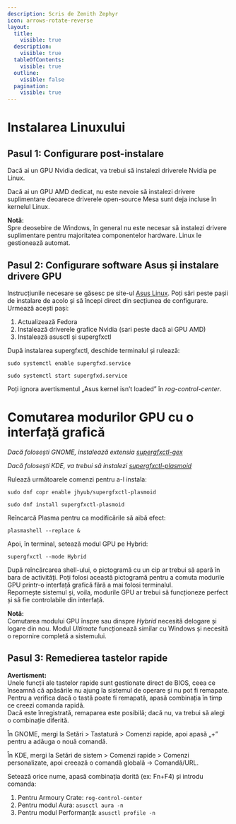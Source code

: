 ```yaml
---
description: Scris de Zenith Zephyr
icon: arrows-rotate-reverse
layout:
  title:
    visible: true
  description:
    visible: true
  tableOfContents:
    visible: true
  outline:
    visible: false
  pagination:
    visible: true
---
```


# Instalarea Linuxului

## Pasul 1: Configurare post-instalare

Dacă ai un GPU Nvidia dedicat, va trebui să instalezi driverele Nvidia pe Linux.

Dacă ai un GPU AMD dedicat, nu este nevoie să instalezi drivere suplimentare deoarece driverele open-source Mesa sunt deja incluse în kernelul Linux.

**Notă:**  
Spre deosebire de Windows, în general nu este necesar să instalezi drivere suplimentare pentru majoritatea componentelor hardware. Linux le gestionează automat.

## Pasul 2: Configurare software Asus și instalare drivere GPU

Instrucțiunile necesare se găsesc pe site-ul [Asus Linux](https://asus-linux.org/guides/fedora-guide/). Poți sări peste pașii de instalare de acolo și să începi direct din secțiunea de configurare. Urmează acești pași:

1. Actualizează Fedora
2. Instalează driverele grafice Nvidia (sari peste dacă ai GPU AMD)
3. Instalează asusctl și supergfxctl

După instalarea supergfxctl, deschide terminalul și rulează:

`sudo systemctl enable supergfxd.service`  

`sudo systemctl start supergfxd.service`

Poți ignora avertismentul „Asus kernel isn’t loaded” în _rog-control-center_.

# Comutarea modurilor GPU cu o interfață grafică

*Dacă folosești GNOME, instalează extensia [supergfxctl-gex](https://extensions.gnome.org/extension/5344/supergfxctl-gex/)*

*Dacă folosești KDE, va trebui să instalezi [supergfxctl-plasmoid](https://gitlab.com/Jhyub/supergfxctl-plasmoid)*

Rulează următoarele comenzi pentru a-l instala:

`sudo dnf copr enable jhyub/supergfxctl-plasmoid`


`sudo dnf install supergfxctl-plasmoid`

Reîncarcă Plasma pentru ca modificările să aibă efect:

`plasmashell --replace &`


Apoi, în terminal, setează modul GPU pe Hybrid:

`supergfxctl --mode Hybrid`


După reîncărcarea shell-ului, o pictogramă cu un cip ar trebui să apară în bara de activități. Poți folosi această pictogramă pentru a comuta modurile GPU printr-o interfață grafică fără a mai folosi terminalul.  
Repornește sistemul și, voila, modurile GPU ar trebui să funcționeze perfect și să fie controlabile din interfață.

**Notă:**  
Comutarea modului GPU înspre sau dinspre *Hybrid* necesită delogare și logare din nou. Modul *Ultimate* funcționează similar cu Windows și necesită o repornire completă a sistemului.

## Pasul 3: Remedierea tastelor rapide

**Avertisment:**  
Unele funcții ale tastelor rapide sunt gestionate direct de BIOS, ceea ce înseamnă că apăsările nu ajung la sistemul de operare și nu pot fi remapate.  
Pentru a verifica dacă o tastă poate fi remapată, apasă combinația în timp ce creezi comanda rapidă.  
Dacă este înregistrată, remaparea este posibilă; dacă nu, va trebui să alegi o combinație diferită.

În GNOME, mergi la Setări > Tastatură > Comenzi rapide, apoi apasă „+” pentru a adăuga o nouă comandă.

În KDE, mergi la Setări de sistem > Comenzi rapide > Comenzi personalizate, apoi creează o comandă globală → Comandă/URL.

Setează orice nume, apasă combinația dorită (ex: Fn+F4) și introdu comanda:

1. Pentru Armoury Crate: `rog-control-center`  
2. Pentru modul Aura: `asusctl aura -n`  
3. Pentru modul Performanță: `asusctl profile -n`
